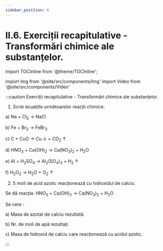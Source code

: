 ```yaml
---
sidebar_position: 6
---
```


# II.6. Exerciții recapitulative - Transformări chimice ale substanțelor.

import TOCInline from '@theme/TOCInline';

<TOCInline toc={toc} />



import Img from '@site/src/components/Img'
import Video from '@site/src/components/Video'




:::caution Exerciții recapitulative - Transformări chimice ale substanțelor.


1) Scrie ecuațiile următoarelor reacții chimice:

a) Na + Cl<sub>2</sub> → NaCl

b) Fe + Br<sub>2</sub> → FeBr<sub>3</sub>

c) C + CuO → Cu ↓ + CO<sub>2</sub> ↑

d) HNO<sub>3</sub> + Ca(OH)<sub>2</sub> → Ca(NO<sub>3</sub>)<sub>2</sub> + H<sub>2</sub>O

e) Al + H<sub>2</sub>SO<sub>4</sub> → Al<sub>2</sub>(SO<sub>4</sub>)<sub>3</sub> + H<sub>2</sub> ↑

f) H<sub>2</sub>O<sub>2</sub> → H<sub>2</sub>O + O<sub>2</sub> ↑



2) 5 moli de acid azotic reacționează cu hidroxidul de calciu. 

Se dă reacția: HNO<sub>3</sub> + Ca(OH)<sub>2</sub> → Ca(NO<sub>3</sub>)<sub>2</sub> + H<sub>2</sub>O

Se cere :

a) Masa de azotat de calciu rezultată.

b) Nr. de moli de apă rezultați.

c) Masa de hidroxid de calciu care reacționează cu acidul azotic.







:::





<br></br>
<br></br>



